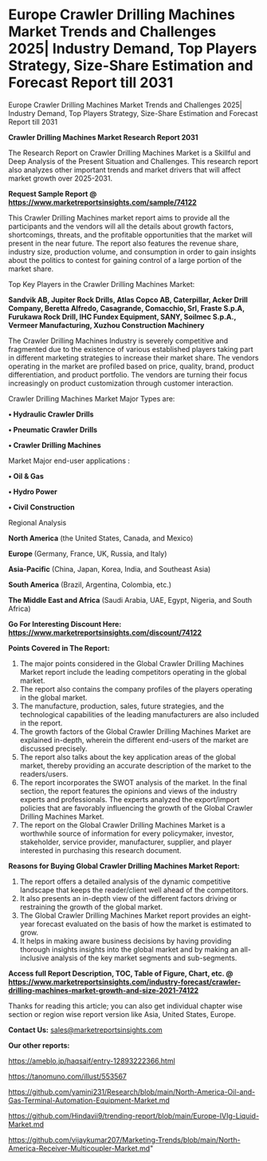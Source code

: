 # Europe Crawler Drilling Machines Market Trends and Challenges 2025| Industry Demand, Top Players Strategy, Size-Share Estimation and Forecast Report till 2031
 Europe Crawler Drilling Machines Market Trends and Challenges 2025| Industry Demand, Top Players Strategy, Size-Share Estimation and Forecast Report till 2031

<strong>Crawler Drilling Machines Market Research Report 2031</strong>

The Research Report on Crawler Drilling Machines Market is a Skillful and Deep Analysis of the Present Situation and Challenges. This research report also analyzes other important trends and market drivers that will affect market growth over 2025-2031.

<strong>Request Sample Report @ <a href=https://www.marketreportsinsights.com/sample/74122>https://www.marketreportsinsights.com/sample/74122</a></strong>

This Crawler Drilling Machines market report aims to provide all the participants and the vendors will all the details about growth factors, shortcomings, threats, and the profitable opportunities that the market will present in the near future. The report also features the revenue share, industry size, production volume, and consumption in order to gain insights about the politics to contest for gaining control of a large portion of the market share.

Top Key Players in the Crawler Drilling Machines Market:

<strong>Sandvik AB, Jupiter Rock Drills, Atlas Copco AB, Caterpillar, Acker Drill Company, Beretta Alfredo, Casagrande, Comacchio, Srl, Fraste S.p.A, Furukawa Rock Drill, IHC Fundex Equipment, SANY, Soilmec S.p.A., Vermeer Manufacturing, Xuzhou Construction Machinery</strong>

The Crawler Drilling Machines Industry is severely competitive and fragmented due to the existence of various established players taking part in different marketing strategies to increase their market share. The vendors operating in the market are profiled based on price, quality, brand, product differentiation, and product portfolio. The vendors are turning their focus increasingly on product customization through customer interaction.

Crawler Drilling Machines Market Major Types are:

<strong>• Hydraulic Crawler Drills

• Pneumatic Crawler Drills

• Crawler Drilling Machines</strong>

Market Major end-user applications :

<strong>• Oil & Gas

• Hydro Power

• Civil Construction</strong>

Regional Analysis

</u><strong><b>North America</b></strong> (the United States, Canada, and Mexico)

<strong><b>Europe </b></strong>(Germany, France, UK, Russia, and Italy)

<strong><b>Asia-Pacific</b></strong> (China, Japan, Korea, India, and Southeast Asia)

<strong><b>South America</b></strong> (Brazil, Argentina, Colombia, etc.)

<strong><b>The Middle East and Africa</b></strong> (Saudi Arabia, UAE, Egypt, Nigeria, and South Africa)

<strong>Go For Interesting Discount Here: <a href=https://www.marketreportsinsights.com/discount/74122>https://www.marketreportsinsights.com/discount/74122</a></strong>

<strong>Points Covered in The Report:</strong>
<ol>
  <li>The major points considered in the Global Crawler Drilling Machines Market report include the leading competitors operating in the global market.</li>
  <li>The report also contains the company profiles of the players operating in the global market.</li>
  <li>The manufacture, production, sales, future strategies, and the technological capabilities of the leading manufacturers are also included in the report.</li>
  <li>The growth factors of the Global Crawler Drilling Machines Market are explained in-depth, wherein the different end-users of the market are discussed precisely.</li>
  <li>The report also talks about the key application areas of the global market, thereby providing an accurate description of the market to the readers/users.</li>
  <li>The report incorporates the SWOT analysis of the market. In the final section, the report features the opinions and views of the industry experts and professionals. The experts analyzed the export/import policies that are favorably influencing the growth of the Global Crawler Drilling Machines Market.</li>
  <li>The report on the Global Crawler Drilling Machines Market is a worthwhile source of information for every policymaker, investor, stakeholder, service provider, manufacturer, supplier, and player interested in purchasing this research document.</li>
</ol>
<strong>Reasons for Buying Global Crawler Drilling Machines Market Report:</strong>

<ol>
  <li>The report offers a detailed analysis of the dynamic competitive landscape that keeps the reader/client well ahead of the competitors.</li>
  <li>It also presents an in-depth view of the different factors driving or restraining the growth of the global market.</li>
  <li>The Global Crawler Drilling Machines Market report provides an eight-year forecast evaluated on the basis of how the market is estimated to grow.</li>
  <li>It helps in making aware business decisions by having providing thorough insights insights into the global market and by making an all-inclusive analysis of the key market segments and sub-segments.</li>
</ol>
<strong>Access full Report Description, TOC, Table of Figure, Chart, etc. @ <a href=https://www.marketreportsinsights.com/industry-forecast/crawler-drilling-machines-market-growth-and-size-2021-74122>https://www.marketreportsinsights.com/industry-forecast/crawler-drilling-machines-market-growth-and-size-2021-74122</a></strong>


Thanks for reading this article; you can also get individual chapter wise section or region wise report version like Asia, United States, Europe.

<strong>Contact Us:</strong>
sales@marketreportsinsights.com

<strong>Our other reports:</strong>

<a href=https://ameblo.jp/haqsaif/entry-12893222366.html>https://ameblo.jp/haqsaif/entry-12893222366.html</a>

<a href=https://tanomuno.com/illust/553567>https://tanomuno.com/illust/553567</a>

<a href=https://github.com/yamini231/Research/blob/main/North-America-Oil-and-Gas-Terminal-Automation-Equipment-Market.md>https://github.com/yamini231/Research/blob/main/North-America-Oil-and-Gas-Terminal-Automation-Equipment-Market.md</a>

<a href=https://github.com/Hindavii9/trending-report/blob/main/Europe-IVIg-Liquid-Market.md>https://github.com/Hindavii9/trending-report/blob/main/Europe-IVIg-Liquid-Market.md</a>

<a href=https://github.com/vijaykumar207/Marketing-Trends/blob/main/North-America-Receiver-Multicoupler-Market.md>https://github.com/vijaykumar207/Marketing-Trends/blob/main/North-America-Receiver-Multicoupler-Market.md</a>"
